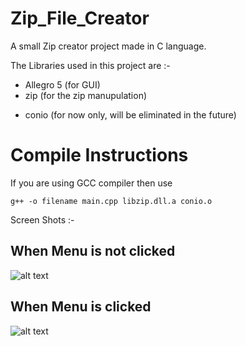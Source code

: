# Zip_File_Creator
A small Zip creator project made in C language.

The Libraries used in this project are :-
* Allegro 5 (for GUI)
* zip (for the zip manupulation)
- conio (for now only, will be eliminated in the future)

# Compile Instructions

If you are using GCC compiler then use 
```
g++ -o filename main.cpp libzip.dll.a conio.o
```

Screen Shots :-

## When Menu is not clicked

![alt text](https://d1cxvcw9gjxu2x.cloudfront.net/attachments/611995 "With menu unchecked")








## When Menu is clicked

![alt text](https://d1cxvcw9gjxu2x.cloudfront.net/attachments/611996 "With menu checked")
